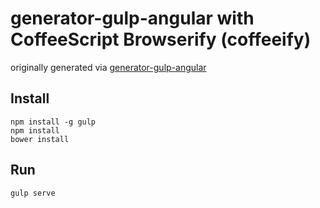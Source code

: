 generator-gulp-angular with CoffeeScript Browserify (coffeeify)
===============================================================

originally generated via [generator-gulp-angular](https://github.com/Swiip/generator-gulp-angular)

Install
-------

    npm install -g gulp
    npm install
    bower install

Run
---

    gulp serve
